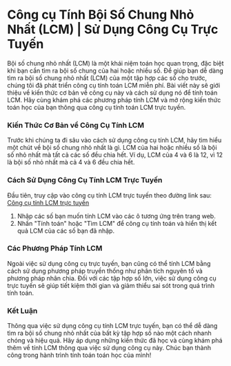 Công cụ Tính Bội Số Chung Nhỏ Nhất (LCM) | Sử Dụng Công Cụ Trực Tuyến
=====================================================================

Bội số chung nhỏ nhất (LCM) là một khái niệm toán học quan trọng, đặc biệt khi bạn cần tìm ra bội số chung của hai hoặc nhiều số. Để giúp bạn dễ dàng tìm ra bội số chung nhỏ nhất (LCM) của một tập hợp các số cho trước, chúng tôi đã phát triển công cụ tính toán LCM miễn phí. Bài viết này sẽ giới thiệu về kiến thức cơ bản về công cụ này và cách sử dụng nó để tính toán LCM. Hãy cùng khám phá các phương pháp tính LCM và mở rộng kiến thức toán học của bạn thông qua công cụ tính toán LCM trực tuyến.

### Kiến Thức Cơ Bản về Công Cụ Tính LCM

Trước khi chúng ta đi sâu vào cách sử dụng công cụ tính LCM, hãy tìm hiểu một chút về bội số chung nhỏ nhất là gì. LCM của hai hoặc nhiều số là bội số nhỏ nhất mà tất cả các số đều chia hết. Ví dụ, LCM của 4 và 6 là 12, vì 12 là bội số nhỏ nhất mà cả 4 và 6 đều chia hết.

### Cách Sử Dụng Công Cụ Tính LCM Trực Tuyến

Đầu tiên, truy cập vào công cụ tính LCM trực tuyến theo đường link sau: [Công cụ tính LCM trực tuyến](https://www.onlinecalculatorsfree.com/vi/math/lcm-calculator.html)

1. Nhập các số bạn muốn tính LCM vào các ô tương ứng trên trang web.
2. Nhấn "Tính toán" hoặc "Tìm LCM" để công cụ tính toán và hiển thị kết quả LCM của các số bạn đã nhập.

### Các Phương Pháp Tính LCM

Ngoài việc sử dụng công cụ trực tuyến, bạn cũng có thể tính LCM bằng cách sử dụng phương pháp truyền thống như phân tích nguyên tố và phương pháp nhân chia. Đối với các tập hợp số lớn, việc sử dụng công cụ trực tuyến sẽ giúp tiết kiệm thời gian và giảm thiểu sai sót trong quá trình tính toán.

### Kết Luận

Thông qua việc sử dụng công cụ tính LCM trực tuyến, bạn có thể dễ dàng tìm ra bội số chung nhỏ nhất của bất kỳ tập hợp số nào một cách nhanh chóng và hiệu quả. Hãy áp dụng những kiến thức đã học và cùng khám phá thêm về tính LCM thông qua việc sử dụng công cụ này. Chúc bạn thành công trong hành trình tính toán toán học của mình!